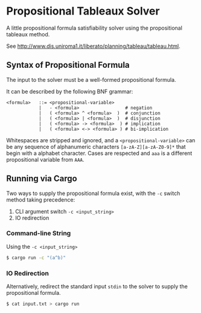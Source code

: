 # Propositional Tableaux Solver

A little propositional formula satisfiability solver using the propositional 
tableaux method.

See http://www.dis.uniroma1.it/liberato/planning/tableau/tableau.html.

## Syntax of Propositional Formula

The input to the solver must be a well-formed propositional formula.

It can be described by the following BNF grammar:

```enbf
<formula>   ::= <propositional-variable>
            |   - <formula>                 # negation
            |   ( <formula> ^ <formula>  )  # conjunction
            |   ( <formula> | <formula>  )  # disjunction
            |   ( <formula> -> <formula>  ) # implication
            |   ( <formula> <-> <formula> ) # bi-implication
```

Whitespaces are stripped and ignored, and a `<propositional-variable>` can be
any sequence of alphanumeric characters `[a-zA-Z][a-zA-Z0-9]*` that begin with
a alphabet character. Cases are respected and `aaa` is a different
propositional variable from `AAA`.

## Running via Cargo

Two ways to supply the propositional formula exist, with the `-c` switch method
taking precedence:

1. CLI argument switch `-c <input_string>`
2. IO redirection

### Command-line String

Using the `-c <input_string>`

```bash
$ cargo run -c "(a^b)"
```

### IO Redirection

Alternatively, redirect the standard input `stdin` to the solver to supply the
propositional formula.

```bash
$ cat input.txt > cargo run
```
